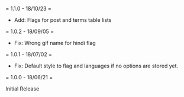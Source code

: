= 1.1.0 - 18/10/23 =

* Add: Flags for post and terms table lists

= 1.0.2 - 18/09/05 =

* Fix: Wrong gif name for hindi flag

= 1.0.1 - 18/07/02 =

* Fix: Default style to flag and languages if no options are stored yet.

= 1.0.0 - 18/06/21 =

Initial Release

